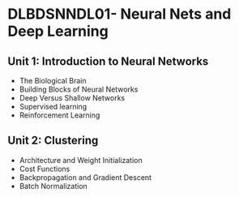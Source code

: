 # DLBDSNNDL01- Neural Nets and Deep Learning
## Unit 1: Introduction to Neural Networks
* The Biological Brain
* Building Blocks of Neural Networks
* Deep Versus Shallow Networks
* Supervised learning
* Reinforcement Learning

## Unit 2: Clustering
* Architecture and Weight Initialization
* Cost Functions
* Backpropagation and Gradient Descent
* Batch Normalization

